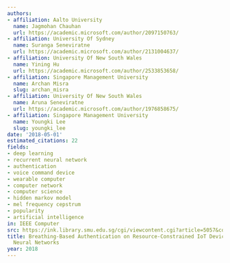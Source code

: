 ```yaml
---
authors:
- affiliation: Aalto University
  name: Jagmohan Chauhan
  url: https://academic.microsoft.com/author/2097150763/
- affiliation: University Of Sydney
  name: Suranga Seneviratne
  url: https://academic.microsoft.com/author/2131004637/
- affiliation: University Of New South Wales
  name: Yining Hu
  url: https://academic.microsoft.com/author/2533853658/
- affiliation: Singapore Management University
  name: Archan Misra
  slug: archan_misra
- affiliation: University Of New South Wales
  name: Aruna Seneviratne
  url: https://academic.microsoft.com/author/1976858675/
- affiliation: Singapore Management University
  name: Youngki Lee
  slug: youngki_lee
date: '2018-05-01'
estimated_citations: 22
fields:
- deep learning
- recurrent neural network
- authentication
- voice command device
- wearable computer
- computer network
- computer science
- hidden markov model
- mel frequency cepstrum
- popularity
- artificial intelligence
in: IEEE Computer
src: https://ink.library.smu.edu.sg/cgi/viewcontent.cgi?article=5057&context=sis_research
title: Breathing-Based Authentication on Resource-Constrained IoT Devices using Recurrent
  Neural Networks
year: 2018
---
```

